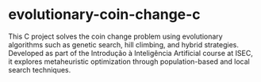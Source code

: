 # evolutionary-coin-change-c
This C project solves the coin change problem using evolutionary algorithms such as genetic search, hill climbing, and hybrid strategies. Developed as part of the Introdução à Inteligência Artificial course at ISEC, it explores metaheuristic optimization through population-based and local search techniques.
